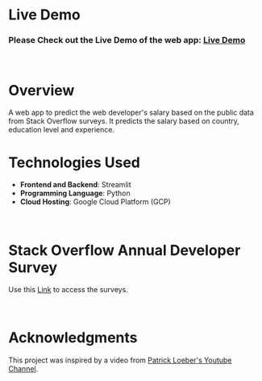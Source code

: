 # Live Demo
### Please Check out the Live Demo of the web app: <u>**[Live Demo](https://ml-app-salary-predictor-sa-790035278398.us-east5.run.app)**</u>
<br />

# Overview
A web app to predict the web developer's salary based on the public data from Stack Overflow surveys. It predicts the salary based on country, education level and experience.
<br />

# Technologies Used
- **Frontend and Backend**: Streamlit
- **Programming Language**: Python
- **Cloud Hosting**: Google Cloud Platform (GCP)
<br />

# Stack Overflow Annual Developer Survey
Use this [Link](https://survey.stackoverflow.co/) to access the surveys.

<br />

# Acknowledgments

This project was inspired by a video from [Patrick Loeber's Youtube Channel](https://www.youtube.com/@patloeber).
